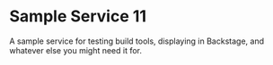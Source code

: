 # Sample Service 11

A sample service for testing build tools, displaying in Backstage, and whatever
else you might need it for.
